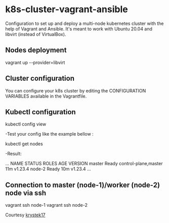 # k8s-cluster-vagrant-ansible

Configuration to set up and deploy a multi-node kubernetes cluster with the help of Vagrant and Ansible. It's meant to work with Ubuntu 20.04 and libvirt (instead of VirtualBox).

## Nodes deployment

vagrant up --provider=libvirt

## Cluster configuration

You can configure your k8s cluster by editing the CONFIGURATION VARIABLES available in the Vagrantfile.

## Kubectl configuration

kubectl config view

-Test your config like the example bellow :

kubectl get nodes

-Result:

...
NAME     STATUS   ROLES                  AGE   VERSION
master   Ready    control-plane,master   11m   v1.23.4
node-2   Ready    <none>                 10m   v1.23.4
...

## Connection to master (node-1)/worker (node-2) node via ssh

vagrant ssh node-1
vagrant ssh node-2

Courtesy [krystek17](https://github.com/krystek17)
